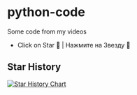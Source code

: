 # python-code
Some code from my videos 
- Click on Star 🌟 | Нажмите на Звезду 🌟  

## Star History

[![Star History Chart](https://api.star-history.com/svg?repos=WISEPLAT/python-code&type=Timeline)](https://star-history.com/#WISEPLAT/python-code&Timeline)
